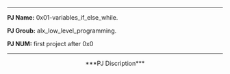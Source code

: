 ----

**PJ Name:**
0x01-variables_if_else_while.

**PJ Groub:**
alx_low_level_programming.

**PJ NUM:**
first project after 0x0

----
<center>***PJ Discription***</center>
